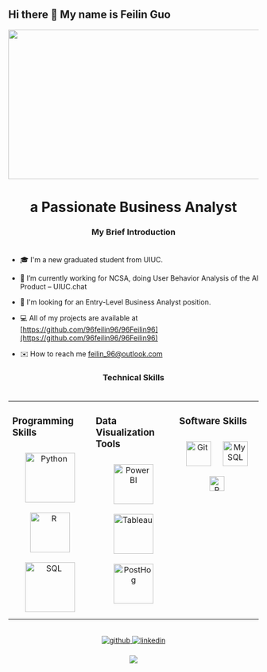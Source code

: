 ## Hi there 👋 My name is Feilin Guo

<div align="center">
<img src="https://raw.githubusercontent.com/thomasync/thomasync/main/headergitlight.gif#gh-light-mode-only" align="center" height="300" width = "600" />  
</div>  
  

# <div align="center">a Passionate Business Analyst</div>  

### <div align="center">My Brief Introduction</div><br />

- 🎓 I'm a new graduated student from UIUC.

- 🌱 I’m currently working for NCSA, doing User Behavior Analysis of the AI Product – UIUC.chat

- 💼 I'm looking for an Entry-Level Business Analyst position.

- 💻 All of my projects are available at [https://github.com/96feilin96/96Feilin96](https://github.com/96feilin96/96Feilin96)
- ✉️ How to reach me [feilin_96@outlook.com](feilin_96@outlook.com)

### <div align="center">Technical Skills</div><br />

<table><tr><td valign="top" width="33%">

### Programming Skills  
<div align="center">  
<img style="margin: 10px" src="https://cdn.jsdelivr.net/gh/devicons/devicon/icons/python/python-original.svg" alt="Python" height="100" style="margin-bottom: 5px;" />
<img style="margin: 10px" src="https://cdn.jsdelivr.net/gh/devicons/devicon/icons/r/r-original.svg" alt="R" height="80" />  
<img style="margin: 10px" src="https://cdn.jsdelivr.net/gh/devicons/devicon/icons/mysql/mysql-original-wordmark.svg" alt="SQL" height="100" />  

</div>

</td><td valign="top" width="33%">





### Data Visualization Tools
<div align="center">  
<img style="margin: 10px" src="https://upload.wikimedia.org/wikipedia/commons/c/cf/New_Power_BI_Logo.svg" alt="Power BI" height="80" />  
<img style="margin: 10px" src="https://cdn.worldvectorlogo.com/logos/tableau-software.svg" alt="Tableau" height="80" />  
<img style="margin: 10px" src="https://posthog.com/brand/posthog-logo.svg" alt="PostHog" height="80" />  

</div>

</td><td valign="top" width="33%">



### Software Skills
<div align="center">  
<img style="margin: 10px" src="https://profilinator.rishav.dev/skills-assets/git-scm-icon.svg" alt="Git" height="50" />
<img style="margin: 10px" src="https://d1.awsstatic.com/asset-repository/products/amazon-rds/1024px-MySQL.ff87215b43fd7292af172e2a5d9b844217262571.png" alt="MySQL" height="50" />
<img style="margin: 10px" src="https://img.shields.io/badge/r-%23276DC3.svg?&style=for-the-badge&logo=r&logoColor=white" alt="R" height="30" />

</div>

</td></tr></table>  

<br/>  

<div align="center">
<a href="https://github.com/Lingxiao1123" target="_blank">
<img src=https://img.shields.io/badge/github-%2324292e.svg?&style=for-the-badge&logo=github&logoColor=white alt=github style="margin-bottom: 5px;" />
</a>
<a href="https://www.linkedin.com/in/lingxiao-pan-3a6338247/" target="_blank">
<img src=https://img.shields.io/badge/linkedin-%231E77B5.svg?&style=for-the-badge&logo=linkedin&logoColor=white alt=linkedin style="margin-bottom: 5px;" />
</a>
</div>  
  

<br/>  

<div align="center">
<img src="https://komarev.com/ghpvc/?username=Lingxiao1123&&style=flat-square" align="center" />
</div>  
  
<br/>  
<br />

